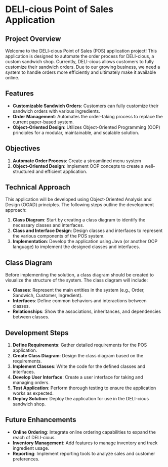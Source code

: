 # DELI-cious Point of Sales Application

## Project Overview

Welcome to the DELI-cious Point of Sales (POS) application project! This application is designed to automate the order process for DELI-cious, a custom sandwich shop. Currently, DELI-cious allows customers to fully customize their sandwich orders. Due to our growing business, we need a system to handle orders more efficiently and ultimately make it available online.

## Features

- **Customizable Sandwich Orders**: Customers can fully customize their sandwich orders with various ingredients.
- **Order Management**: Automates the order-taking process to replace the current paper-based system.
- **Object-Oriented Design**: Utilizes Object-Oriented Programming (OOP) principles for a modular, maintainable, and scalable solution.

## Objectives

1. **Automate Order Process**: Create a streamlined menu system
2. **Object-Oriented Design**: Implement OOP concepts to create a well-structured and efficient application.


## Technical Approach

This application will be developed using Object-Oriented Analysis and Design (OOAD) principles. The following steps outline the development approach:

1. **Class Diagram**: Start by creating a class diagram to identify the necessary classes and interfaces.
2. **Class and Interface Design**: Design classes and interfaces to represent the various components of the POS system.
3. **Implementation**: Develop the application using Java (or another OOP language) to implement the designed classes and interfaces.


## Class Diagram

Before implementing the solution, a class diagram should be created to visualize the structure of the system. The class diagram will include:

- **Classes**: Represent the main entities in the system (e.g., Order, Sandwich, Customer, Ingredient).
- **Interfaces**: Define common behaviors and interactions between classes.
- **Relationships**: Show the associations, inheritances, and dependencies between classes.

## Development Steps

1. **Define Requirements**: Gather detailed requirements for the POS application.
2. **Create Class Diagram**: Design the class diagram based on the requirements.
3. **Implement Classes**: Write the code for the defined classes and interfaces.
4. **Develop User Interface**: Create a user interface for taking and managing orders.
5. **Test Application**: Perform thorough testing to ensure the application works as expected.
6. **Deploy Solution**: Deploy the application for use in the DELI-cious sandwich shop.

## Future Enhancements

- **Online Ordering**: Integrate online ordering capabilities to expand the reach of DELI-cious.
- **Inventory Management**: Add features to manage inventory and track ingredient usage.
- **Reporting**: Implement reporting tools to analyze sales and customer preferences.
